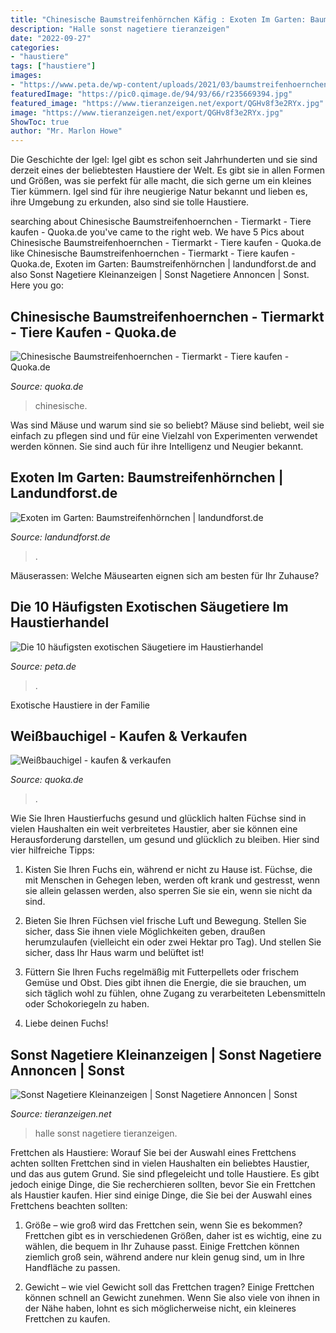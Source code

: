 ```yaml
---
title: "Chinesische Baumstreifenhörnchen Käfig : Exoten Im Garten: Baumstreifenhörnchen"
description: "Halle sonst nagetiere tieranzeigen"
date: "2022-09-27"
categories:
- "haustiere"
tags: ["haustiere"]
images:
- "https://www.peta.de/wp-content/uploads/2021/03/baumstreifenhoernchen-nature-3197222_1280-c-pixabay-1024x684.jpg"
featuredImage: "https://pic0.qimage.de/94/93/66/r235669394.jpg"
featured_image: "https://www.tieranzeigen.net/export/QGHv8f3e2RYx.jpg"
image: "https://www.tieranzeigen.net/export/QGHv8f3e2RYx.jpg"
ShowToc: true
author: "Mr. Marlon Howe"
---
```



Die Geschichte der Igel:
Igel gibt es schon seit Jahrhunderten und sie sind derzeit eines der beliebtesten Haustiere der Welt. Es gibt sie in allen Formen und Größen, was sie perfekt für alle macht, die sich gerne um ein kleines Tier kümmern. Igel sind für ihre neugierige Natur bekannt und lieben es, ihre Umgebung zu erkunden, also sind sie tolle Haustiere.

	

		
searching about Chinesische Baumstreifenhoernchen - Tiermarkt - Tiere kaufen - Quoka.de you've came to the right web. We have 5 Pics about Chinesische Baumstreifenhoernchen - Tiermarkt - Tiere kaufen - Quoka.de like Chinesische Baumstreifenhoernchen - Tiermarkt - Tiere kaufen - Quoka.de, Exoten im Garten: Baumstreifenhörnchen | landundforst.de and also Sonst Nagetiere Kleinanzeigen | Sonst Nagetiere Annoncen | Sonst. Here you go:
		
    
## Chinesische Baumstreifenhoernchen - Tiermarkt - Tiere Kaufen - Quoka.de

<img loading=lazy src="https://pic0.qimage.de/94/93/66/r235669394.jpg" onerror="this.onerror=null;this.src='https://tse4.mm.bing.net/th?id=OIP.wc9Kmn-8foNKl2PYULsQBAAAAA&amp;pid=15.1';" alt="Chinesische Baumstreifenhoernchen - Tiermarkt - Tiere kaufen - Quoka.de">

_Source: quoka.de_

>chinesische. 

	

Was sind Mäuse und warum sind sie so beliebt?
Mäuse sind beliebt, weil sie einfach zu pflegen sind und für eine Vielzahl von Experimenten verwendet werden können. Sie sind auch für ihre Intelligenz und Neugier bekannt.

    
## Exoten Im Garten: Baumstreifenhörnchen | Landundforst.de

<img loading=lazy src="https://www.landundforst.de/media/styles/image_feed/public/2020-08/baumstreifenhoernchen-boehm-petra-joachim-boehm-46885665.jpg" onerror="this.onerror=null;this.src='https://tse3.mm.bing.net/th?id=OIP.BtUz5MO2l6hy_C8fyLIwcwHaC9&amp;pid=15.1';" alt="Exoten im Garten: Baumstreifenhörnchen | landundforst.de">

_Source: landundforst.de_

>. 

	

Mäuserassen: Welche Mäusearten eignen sich am besten für Ihr Zuhause?

    
## Die 10 Häufigsten Exotischen Säugetiere Im Haustierhandel

<img loading=lazy src="https://www.peta.de/wp-content/uploads/2021/03/baumstreifenhoernchen-nature-3197222_1280-c-pixabay-1024x684.jpg" onerror="this.onerror=null;this.src='https://tse4.mm.bing.net/th?id=OIP.SGOND48XI8SNq0FXXMwIrgHaE8&amp;pid=15.1';" alt="Die 10 häufigsten exotischen Säugetiere im Haustierhandel">

_Source: peta.de_

>. 

	

Exotische Haustiere in der Familie

    
## Weißbauchigel - Kaufen &amp; Verkaufen

<img loading=lazy src="https://pic0.qimage.de/43/50/90/r237905043.jpg" onerror="this.onerror=null;this.src='https://tse2.mm.bing.net/th?id=OIP.95KxaNR3cXb8j7VAE9cH0QAAAA&amp;pid=15.1';" alt="Weißbauchigel - kaufen &amp; verkaufen">

_Source: quoka.de_

>. 

	

Wie Sie Ihren Haustierfuchs gesund und glücklich halten
Füchse sind in vielen Haushalten ein weit verbreitetes Haustier, aber sie können eine Herausforderung darstellen, um gesund und glücklich zu bleiben. Hier sind vier hilfreiche Tipps:
1. Kisten Sie Ihren Fuchs ein, während er nicht zu Hause ist. Füchse, die mit Menschen in Gehegen leben, werden oft krank und gestresst, wenn sie allein gelassen werden, also sperren Sie sie ein, wenn sie nicht da sind.

2. Bieten Sie Ihren Füchsen viel frische Luft und Bewegung. Stellen Sie sicher, dass Sie ihnen viele Möglichkeiten geben, draußen herumzulaufen (vielleicht ein oder zwei Hektar pro Tag). Und stellen Sie sicher, dass Ihr Haus warm und belüftet ist!

3. Füttern Sie Ihren Fuchs regelmäßig mit Futterpellets oder frischem Gemüse und Obst. Dies gibt ihnen die Energie, die sie brauchen, um sich täglich wohl zu fühlen, ohne Zugang zu verarbeiteten Lebensmitteln oder Schokoriegeln zu haben.

4. Liebe deinen Fuchs!

    
## Sonst Nagetiere Kleinanzeigen | Sonst Nagetiere Annoncen | Sonst

<img loading=lazy src="https://www.tieranzeigen.net/export/QGHv8f3e2RYx.jpg" onerror="this.onerror=null;this.src='https://tse3.mm.bing.net/th?id=OIP.E18_PHcS6i_irdGYuGqXKQHaFj&amp;pid=15.1';" alt="Sonst Nagetiere Kleinanzeigen | Sonst Nagetiere Annoncen | Sonst">

_Source: tieranzeigen.net_

>halle sonst nagetiere tieranzeigen. 

	

Frettchen als Haustiere: Worauf Sie bei der Auswahl eines Frettchens achten sollten
Frettchen sind in vielen Haushalten ein beliebtes Haustier, und das aus gutem Grund. Sie sind pflegeleicht und tolle Haustiere. Es gibt jedoch einige Dinge, die Sie recherchieren sollten, bevor Sie ein Frettchen als Haustier kaufen. Hier sind einige Dinge, die Sie bei der Auswahl eines Frettchens beachten sollten:
1. Größe – wie groß wird das Frettchen sein, wenn Sie es bekommen? Frettchen gibt es in verschiedenen Größen, daher ist es wichtig, eine zu wählen, die bequem in Ihr Zuhause passt. Einige Frettchen können ziemlich groß sein, während andere nur klein genug sind, um in Ihre Handfläche zu passen.

2. Gewicht – wie viel Gewicht soll das Frettchen tragen? Einige Frettchen können schnell an Gewicht zunehmen. Wenn Sie also viele von ihnen in der Nähe haben, lohnt es sich möglicherweise nicht, ein kleineres Frettchen zu kaufen.

